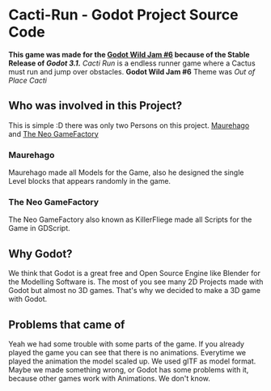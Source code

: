 # Cacti-Run - Godot Project Source Code

**This game was made for the [Godot Wild Jam #6](https://itch.io/jam/godot-wild-jam-6) because of the Stable Release of _Godot 3.1._**
_Cacti Run_ is a endless runner game where a Cactus must run and jump over obstacles.
**Godot Wild Jam #6** Theme was _Out of Place Cacti_



## Who was involved in this Project?

This is simple :D there was only two Persons on this project.
[Maurehago](https://itch.io/profile/maurehago) and [The Neo GameFactory](https://the-neo-gamefactory.itch.io)

  ### Maurehago
  Maurehago made all Models for the Game, also he designed the single Level blocks that appears randomly in the game.
  
  ### The Neo GameFactory
  The Neo GameFactory also known as KillerFliege made all Scripts for the Game in GDScript.
  
  
  
## Why Godot?

We think that Godot is a great free and Open Source Engine like Blender for the Modelling Software is.
The most of you see many 2D Projects made with Godot but almost no 3D games.
That's why we decided to make a 3D game with Godot.



## Problems that came of

Yeah we had some trouble with some parts of the game.
If you already played the game you can see that there is no animations.
Everytime we played the animation the model scaled up. We used glTF as model format.
Maybe we made something wrong, or Godot has some problems with it, because other games work with Animations. We don't know.
